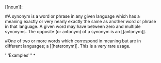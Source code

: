 [[noun]]:

#A synonym is a word or phrase in any given language which has a meaning exactly or very nearly exactly the same as another word or phrase in that language. A given word may have between zero and multiple synonyms. The opposite (or antonym) of a synonym is an [[antonym]].

#One of two or more words which correspond in meaning but are in        different languages; a [[heteronym]]. This is a very rare usage.

'''Examples'''
*